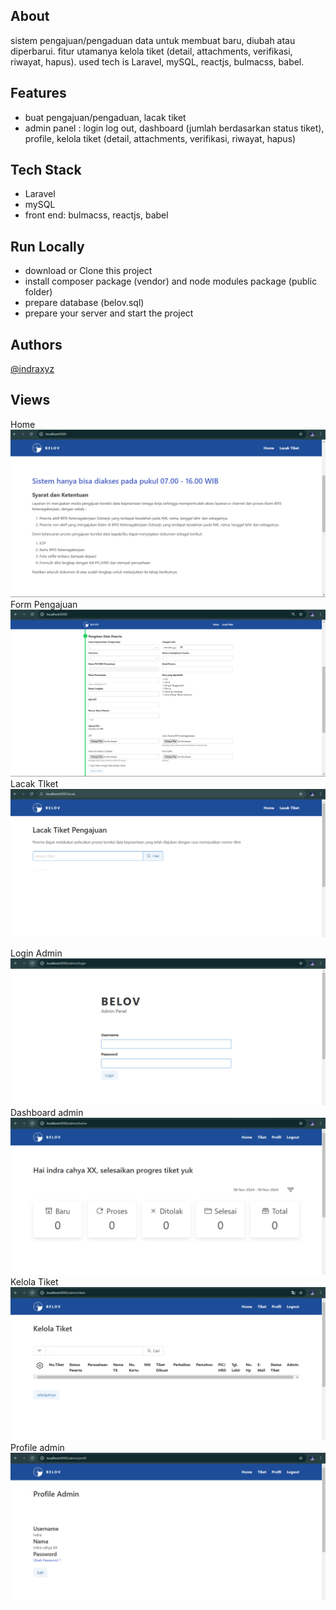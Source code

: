 ## About

sistem pengajuan/pengaduan data untuk membuat baru, diubah atau diperbarui. fitur utamanya kelola tiket (detail, attachments, verifikasi, riwayat, hapus).
used tech is Laravel, mySQL, reactjs, bulmacss, babel.

## Features

-   buat pengajuan/pengaduan, lacak tiket
-   admin panel : login log out, dashboard (jumlah berdasarkan status tiket), profile, kelola tiket (detail, attachments, verifikasi, riwayat, hapus)

## Tech Stack

-   Laravel
-   mySQL
-   front end: bulmacss, reactjs, babel

## Run Locally

-   download or Clone this project
-   install composer package (vendor) and node modules package (public folder)
-   prepare database (belov.sql)
-   prepare your server and start the project

## Authors

[@indraxyz](https://www.github.com/indraxyz)

## Views

Home
<img src="https://github.com/indraxyz/belov/blob/main/screenshots/home.png">
Form Pengajuan
<img src="https://github.com/indraxyz/belov/blob/main/screenshots/form-pengajuan.png">
Lacak TIket
<img src="https://github.com/indraxyz/belov/blob/main/screenshots/lacak-tiket.png">

Login Admin
<img src="https://github.com/indraxyz/belov/blob/main/screenshots/login-admin.png">
Dashboard admin
<img src="https://github.com/indraxyz/belov/blob/main/screenshots/dashboard-admin.png">
Kelola Tiket
<img src="https://github.com/indraxyz/belov/blob/main/screenshots/kelola-tiket.png">
Profile admin
<img src="https://github.com/indraxyz/belov/blob/main/screenshots/profile-admin.png">
